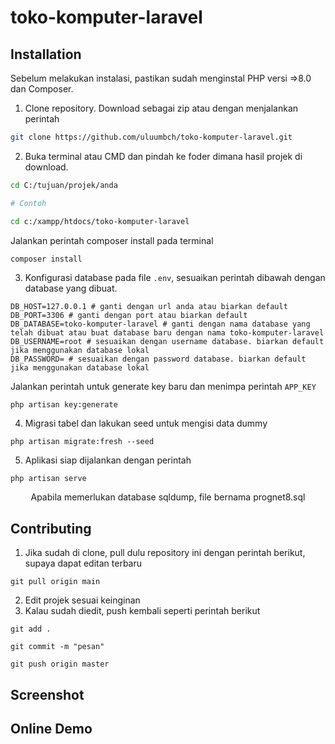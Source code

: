 # toko-komputer-laravel

## Installation

Sebelum melakukan instalasi, pastikan sudah menginstal PHP versi =>8.0 dan Composer.

1. Clone repository. Download sebagai zip atau dengan menjalankan perintah

```bash
git clone https://github.com/uluumbch/toko-komputer-laravel.git
```

2. Buka terminal atau CMD dan pindah ke foder dimana hasil projek di download.

```bash
cd C:/tujuan/projek/anda

# Contoh

cd c:/xampp/htdocs/toko-komputer-laravel
```
Jalankan perintah composer install pada terminal

```bash
composer install
```

3. Konfigurasi database pada file `.env`, sesuaikan perintah dibawah dengan database yang dibuat.

```env
DB_HOST=127.0.0.1 # ganti dengan url anda atau biarkan default
DB_PORT=3306 # ganti dengan port atau biarkan default
DB_DATABASE=toko-komputer-laravel # ganti dengan nama database yang telah dibuat atau buat database baru dengan nama toko-komputer-laravel
DB_USERNAME=root # sesuaikan dengan username database. biarkan default jika menggunakan database lokal
DB_PASSWORD= # sesuaikan dengan password database. biarkan default jika menggunakan database lokal
```

Jalankan perintah untuk generate key baru dan menimpa perintah `APP_KEY`

```
php artisan key:generate
```

4. Migrasi tabel dan lakukan seed untuk mengisi data dummy

```composer
php artisan migrate:fresh --seed
```


5. Aplikasi siap dijalankan dengan perintah

```composer
php artisan serve
```


<p align="center">Apabila memerlukan database sqldump, file bernama prognet8.sql</p>

## Contributing

1. Jika sudah di clone, pull dulu repository ini dengan perintah berikut, supaya dapat editan terbaru

```
git pull origin main
```

2. Edit projek sesuai keinginan
3. Kalau sudah diedit, push kembali seperti perintah berikut

```
git add .
```

```
git commit -m "pesan"
```

```
git push origin master
```
## Screenshot


## Online Demo
